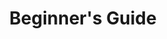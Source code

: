 ---
categories: ["Masterstroke"]
tags: [] 
title: "Beginner's Guide"
linkTitle: "Beginner's Guide"
weight: 2
description: >
  Start here to begin your journey with Masterstroke.
---